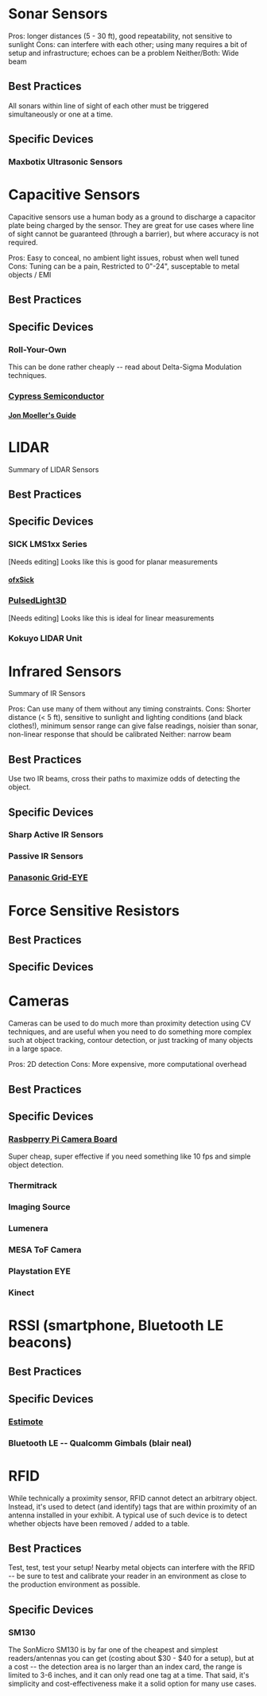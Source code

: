 # Sonar Sensors

Pros: longer distances (5 - 30 ft), good repeatability, not sensitive to sunlight
Cons: can interfere with each other; using many requires a bit of setup and infrastructure; echoes can be a problem
Neither/Both: Wide beam

## Best Practices

All sonars within line of sight of each other must be triggered simultaneously or one at a time.

## Specific Devices

### Maxbotix Ultrasonic Sensors

# Capacitive Sensors

Capacitive sensors use a human body as a ground to discharge a capacitor plate being charged by the sensor.  They are great for use cases where line of sight cannot be guaranteed (through a barrier), but where accuracy is not required.

Pros: Easy to conceal, no ambient light issues, robust when well tuned
Cons: Tuning can be a pain, Restricted to 0"-24", susceptable to metal objects / EMI

## Best Practices
## Specific Devices

### Roll-Your-Own
This can be done rather cheaply -- read about Delta-Sigma Modulation techniques.

### [Cypress Semiconductor](http://www.cypress.com/capsense/?source=CY-ENG-HEADER)

#### [Jon Moeller's Guide](http://freesoc.net/)


# LIDAR

Summary of LIDAR Sensors

## Best Practices
## Specific Devices

### SICK LMS1xx Series

[Needs editing] Looks like this is good for planar measurements

#### [ofxSick](https://github.com/ZigelbaumCoelho/ofxSick)

### [PulsedLight3D](http://pulsedlight3d.com/)

[Needs editing] Looks like this is ideal for linear measurements

### Kokuyo LIDAR Unit

# Infrared Sensors
Summary of IR Sensors

Pros: Can use many of them without any timing constraints.
Cons: Shorter distance (< 5 ft), sensitive to sunlight and lighting conditions (and black clothes!), minimum sensor range can give false readings, noisier than sonar, non-linear response that should be calibrated
Neither: narrow beam

## Best Practices

Use two IR beams, cross their paths to maximize odds of detecting the object.

## Specific Devices

### Sharp Active IR Sensors
### Passive IR Sensors
### [Panasonic Grid-EYE]()


# Force Sensitive Resistors

## Best Practices
## Specific Devices

# Cameras

Cameras can be used to do much more than proximity detection using CV techniques, and are useful when you need to do something more complex such at object tracking, contour detection, or just tracking of many objects in a large space.

Pros: 2D detection
Cons: More expensive, more computational overhead


## Best Practices
## Specific Devices

### [Rasbperry Pi Camera Board](https://www.adafruit.com/products/1367)
Super cheap, super effective if you need something like 10 fps and simple object detection.

### Thermitrack
### Imaging Source
### Lumenera
### MESA ToF Camera
### Playstation EYE
### Kinect

# RSSI (smartphone, Bluetooth LE beacons)

## Best Practices
## Specific Devices

### [Estimote](http://estimote.com/)
### Bluetooth LE -- Qualcomm Gimbals (blair neal)

#  RFID

While technically a proximity sensor, RFID cannot detect an arbitrary object.  Instead, it's used to detect (and identify) tags that are within proximity of an antenna installed in your exhibit.  A typical use of such device is to detect whether objects have been removed / added to a table.

## Best Practices
Test, test, test your setup!  Nearby metal objects can interfere with the RFID -- be sure to test and calibrate your reader in an environment as close to the production environment as possible.

## Specific Devices

### SM130

The SonMicro SM130 is by far one of the cheapest and simplest readers/antennas you can get (costing about $30 - $40 for a setup), but at a cost -- the detection area is no larger than an index card, the range is limited to 3-6 inches, and it can only read one tag at a time. That said, it's simplicity and cost-effectiveness make it a solid option for many use cases.
